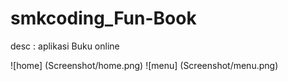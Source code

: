 # smkcoding_Fun-Book

desc : aplikasi Buku online

![home] (Screenshot/home.png)
![menu] (Screenshot/menu.png)
